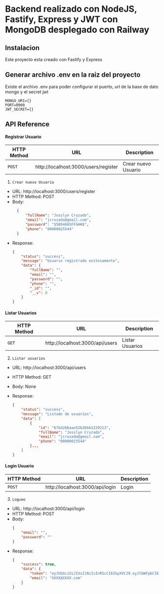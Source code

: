 # Backend realizado con NodeJS, Fastify, Express y JWT con MongoDB desplegado con Railway

## Instalacion
Este proyecto esta creado con Fastify y Express

## Generar archivo .env en la raiz del proyecto
Existe el archivo .env para poder configurar el puerto, url de la base de dato mongo y el secret jwt

```
MONGO_URI={}
PORT=0000
JWT_SECRET={}
```
## API Reference

#### Registrar Usuario  

|HTTP Method| URL                                  | Description                |
|---|--------------------------------------|----------------------------|
|`POST`| http://localhost:3000/users/register          | Crear nuevo Usuario        |

1. `Crear nuevo Usuario`
- URL: http://localhost:3000/users/register
- HTTP Method: POST
- Body:
  ````json
    {
        "fullName": "Josslyn Cruzado",
        "email": "jcruzado@gmail.com",
        "password": "$5894665FFGHH$",
        "phone": "00000025544"
    }
  ````
- Response:
    ````json
    {
        "status": "success",
        "message": "Usuario registrado exitosamente",
        "data": {
            "fullName": "",
            "email": "",
            "password": "",
            "phone": "",
            "_id": "",
            "__v": 0
        }
    }
    ````

#### Listar Usuarios

|HTTP Method| URL                                  | Description                |
|---|--------------------------------------|----------------------------|
|`GET`| http://localhost:3000/api/users          | Listar Usuarios        |

2. `Listar usuarios`
- URL: http://localhost:3000/api/users
- HTTP Method: GET
- Body: None
  
- Response:
    ````json
   {
        "status": "success",
        "message": "Listado de usuarios",
        "data": [
            {
                "id": "67bd266aae52b26bb1229213",
                "fullName": "Josslyn Cruzado",
                "email": "jcruzado@gmail.com",
                "phone": "00000025544"
            }...
        ]
    }
    ````

#### Login Usuario

|HTTP Method| URL                                  | Description                |
|---|--------------------------------------|----------------------------|
|`POST`| http://localhost:3000/api/login          | Login        |

3. `Logueo`
- URL: http://localhost:3000/api/login
- HTTP Method: POST
- Body: 
    ````json
    {
        "email": "",
        "password": ""
    }
    ````
- Response:
    ````json
    {
        "success": true,
        "data": {
            "token": "eyJhbGciOiJIUzI1NiIsInR5cCI6IkpXVCJ9.eyJlbWFpbCI6ImpjcnV6YWRvQGdtYWlsLmNvbSIsImlhdCI6MTc0MDQ2NjM2NiwiZXhwIjoxNzQwNDY5OTY2fQ.9lTzJrKOu-d22fjylrVFSFNRqvir05OVOVX_w-sN1XQ",
            "email": "XXXX@XXXX.com"
        }
    }
    ````